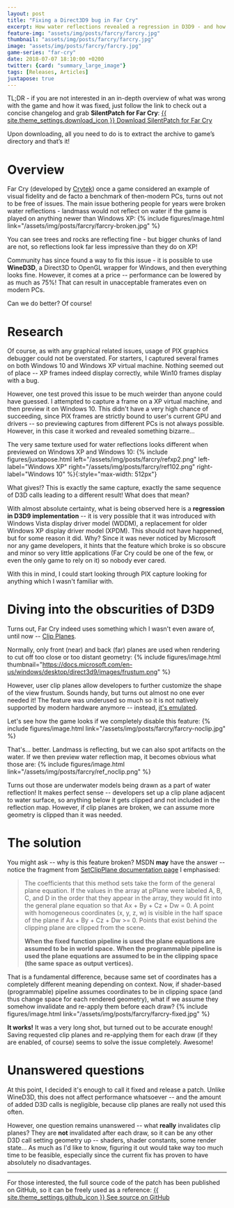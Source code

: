 ```yaml
---
layout: post
title: "Fixing a Direct3D9 bug in Far Cry"
excerpt: How water reflections revealed a regression in D3D9 - and how it was fixed!
feature-img: "assets/img/posts/farcry/farcry.jpg"
thumbnail: "assets/img/posts/farcry/farcry.jpg"
image: "assets/img/posts/farcry/farcry.jpg"
game-series: "far-cry"
date: 2018-07-07 18:10:00 +0200
twitter: {card: "summary_large_image"}
tags: [Releases, Articles]
juxtapose: true
---
```


TL;DR - if you are not interested in an in-depth overview of what was wrong with the game and how it was fixed, just follow the link to check out a concise changelog and grab **SilentPatch for Far Cry**:
<a href="{% link _games/far-cry.md %}#silentpatch" class="button" target="_blank">{{ site.theme_settings.download_icon }} Download SilentPatch for Far Cry</a>

Upon downloading, all you need to do is to extract the archive to game’s directory and that’s it!

# Overview

Far Cry (developed by [Crytek](https://en.wikipedia.org/wiki/Crytek)) once a game considered an example of visual fidelity and de facto a benchmark of then-modern PCs, turns out not to be free of issues.
The main issue bothering people for years were broken water reflections - landmass would not reflect on water if the game is played on anything newer than Windows XP:
{% include figures/image.html link="/assets/img/posts/farcry/farcry-broken.jpg" %}

You can see trees and rocks are reflecting fine - but bigger chunks of land are not, so reflections look far less impressive than they do on XP!

Community has since found a way to fix this issue - it is possible to use **WineD3D**, a Direct3D to OpenGL wrapper for Windows, and then everything looks fine.
However, it comes at a price -- performance can be lowered by as much as 75%! That can result in unacceptable framerates even on modern PCs.

Can we do better? Of course!

# Research

Of course, as with any graphical related issues, usage of PIX graphics debugger could not be overstated. For starters, I captured several frames on both Windows 10 and Windows XP virtual machine.
Nothing seemed out of place -- XP frames indeed display correctly, while Win10 frames display with a bug.

However, one test proved this issue to be much weirder than anyone could have guessed. I attempted to capture a frame on a XP virtual machine, and then preview it on Windows 10.
This didn't have a very high chance of succeeding, since PIX frames are strictly bound to user's current GPU and drivers -- so previewing captures from different PCs is not always possible.
However, in this case it worked and revealed something bizarre...

The very same texture used for water reflections looks different when previewed on Windows XP and Windows 10:
{% include figures/juxtapose.html left="/assets/img/posts/farcry/refxp2.png" left-label="Windows XP"
                right="/assets/img/posts/farcry/ref102.png" right-label="Windows 10" %}{:style="max-width: 512px"}

What gives!? This is exactly the same capture, exactly the same sequence of D3D calls leading to a different result! What does that mean?

With almost absolute certainty, what is being observed here is a **regression in D3D9 implementation** --
it is very possible that it was introduced with Windows Vista display driver model (WDDM), a replacement for older Windows XP display driver model (XPDM).
This should not have happened, but for some reason it did. Why? Since it was never noticed by Microsoft nor any game developers,
it hints that the feature which broke is so obscure and minor so very little applications (Far Cry could be one of the few, or even the only game to rely on it)
so nobody ever cared.

With this in mind, I could start looking through PIX capture looking for anything which I wasn't familiar with.

# Diving into the obscurities of D3D9

Turns out, Far Cry indeed uses something which I wasn't even aware of, until now -- [Clip Planes](https://docs.microsoft.com/en-us/windows/desktop/api/d3d9/nf-d3d9-idirect3ddevice9-setclipplane).

Normally, only front (near) and back (far) planes are used when rendering to cut off too close or too distant geometry:
{% include figures/image.html thumbnail="https://docs.microsoft.com/en-us/windows/desktop/direct3d9/images/frustum.png" %}

However, user clip planes allow developers to further customize the shape of the view frustum.
Sounds handy, but turns out almost no one ever needed it!
The feature was underused so much so it is not natively supported by modern hardware anymore -- instead, [it's emulated](https://stackoverflow.com/a/5618002/9214270).

Let's see how the game looks if we completely disable this feature:
{% include figures/image.html link="/assets/img/posts/farcry/farcry-noclip.jpg" %}

That's... better. Landmass is reflecting, but we can also spot artifacts on the water. If we then preview water reflection map, it becomes obvious what those are:
{% include figures/image.html link="/assets/img/posts/farcry/ref_noclip.png" %}

Turns out those are underwater models being drawn as a part of water reflection! It makes perfect sense -- developers set up a clip plane adjacent to water surface,
so anything below it gets clipped and not included in the reflection map. However, if clip planes are broken, we can assume more geometry is clipped than it was needed.

# The solution

You might ask -- why is this feature broken? MSDN **may** have the answer -- notice the fragment from [SetClipPlane documentation page](https://docs.microsoft.com/en-us/windows/desktop/api/d3d9/nf-d3d9-idirect3ddevice9-setclipplane) I emphasised:
> The coefficients that this method sets take the form of the general plane equation. If the values in the array at pPlane were labeled A, B, C, and D in the order that they appear in the array,
> they would fit into the general plane equation so that Ax + By + Cz + Dw = 0. A point with homogeneous coordinates (x, y, z, w) is visible in the half space of the plane if Ax + By + Cz + Dw >= 0.
> Points that exist behind the clipping plane are clipped from the scene.
>
> **When the fixed function pipeline is used the plane equations are assumed to be in world space.**
> **When the programmable pipeline is used the plane equations are assumed to be in the clipping space (the same space as output vertices).**

That is a fundamental difference, because same set of coordinates has a completely different meaning depending on context.
Now, if shader-based (programmable) pipeline assumes coordinates to be in clipping space (and thus change space for each rendered geometry),
what if we assume they somehow invalidate and re-apply them before each draw?
{% include figures/image.html link="/assets/img/posts/farcry/farcry-fixed.jpg" %}

**It works!** It was a very long shot, but turned out to be accurate enough! Saving requested clip planes and re-applying them for each draw
(if they are enabled, of course) seems to solve the issue completely. Awesome!

# Unanswered questions

At this point, I decided it's enough to call it fixed and release a patch. Unlike WineD3D, this does not affect performance whatsoever -- and the amount of added D3D
calls is negligible, because clip planes are really not used this often.

However, one question remains unanswered -- what **really** invalidates clip planes? They are **not** invalidated after each draw,
so it can be any other D3D call setting geometry up -- shaders, shader constants, some render state...
As much as I'd like to know, figuring it out would take way too much time to be feasible,
especially since the current fix has proven to have absolutely no disadvantages.

***

For those interested,
the full source code of the patch has been published on GitHub, so it can be freely used as a reference:
<a href="https://github.com/CookiePLMonster/SilentPatchFarCry" class="button github" target="_blank">{{ site.theme_settings.github_icon }} See source on GitHub</a>
